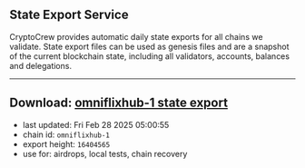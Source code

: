 ## State Export Service
CryptoCrew provides automatic daily state exports for all chains we validate. State export files can be used as genesis files and are a snapshot of the current blockchain state, including all validators, accounts, balances and delegations.

---
**Download: [omniflixhub-1 state export](https://dl-eu2.ccvalidators.com/SERVICE/omniflixhub/omniflixhub-1_export_16404565.json)**
---

- last updated: Fri Feb 28 2025 05:00:55
- chain id: `omniflixhub-1`
- export height: `16404565`
- use for: airdrops, local tests, chain recovery
